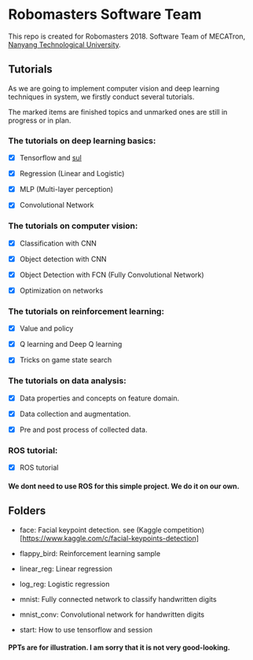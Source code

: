 # Robomasters Software Team

This repo is created for Robomasters 2018. Software Team of MECATron, [Nanyang Technological University](http://www.ntu.edu.sg).

## Tutorials

As we are going to implement computer vision and deep learning techniques in system, we firstly conduct several tutorials. 

The marked items are finished topics and unmarked ones are still in progress or in plan.

### The tutorials on deep learning basics:

- [x] Tensorflow and [sul](https://github.com/ddddwee1/sul)

- [x] Regression (Linear and Logistic)

- [x] MLP (Multi-layer perception)

- [x] Convolutional Network

### The tutorials on computer vision:

- [x] Classification with CNN

- [x] Object detection with CNN

- [x] Object Detection with FCN (Fully Convolutional Network)

- [x] Optimization on networks

### The tutorials on reinforcement learning:

- [x] Value and policy

- [x] Q learning and Deep Q learning

- [x] Tricks on game state search

### The tutorials on data analysis:

- [x] Data properties and concepts on feature domain.

- [x] Data collection and augmentation.

- [x] Pre and post process of collected data.

### ROS tutorial:

- [x] ROS tutorial

#### We dont need to use ROS for this simple project. We do it on our own.

## Folders

- face: Facial keypoint detection. see (Kaggle competition)[https://www.kaggle.com/c/facial-keypoints-detection]

- flappy_bird: Reinforcement learning sample

- linear_reg: Linear regression 

- log_reg: Logistic regression

- mnist: Fully connected network to classify handwritten digits

- mnist_conv: Convolutional network for handwritten digits

- start: How to use tensorflow and session

#### PPTs are for illustration. I am sorry that it is not very good-looking.
